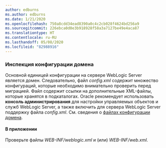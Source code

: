 ```yaml
---
author: edburns
ms.author: edburns
ms.date: 1/21/2020
ms.openlocfilehash: 750a8cdd34ead8390a0c4c2cb028f4624bd256a9
ms.sourcegitcommit: 226ebca0d0e3b918928f58a3a7127be49e4aca87
ms.translationtype: HT
ms.contentlocale: ru-RU
ms.lasthandoff: 05/08/2020
ms.locfileid: "82988916"
---
```

### <a name="inspect-your-domain-configuration"></a>Инспекция конфигурации домена

Основной единицей конфигурации на сервере WebLogic Server является домен. Следовательно, файл *config.xml* содержит множество конфигураций, которые необходимо внимательно проверить перед миграцией. Файл содержит ссылки на дополнительные XML-файлы, которые хранятся в подкаталогах. Oracle рекомендует использовать **консоль администрирования** для настройки управляемых объектов и служб WebLogic Server, а также включить для сервера WebLogic Server поддержку файла *config.xml*. См. сведения о [файлах конфигурации домена](https://docs.oracle.com/en/middleware/fusion-middleware/weblogic-server/12.2.1.4/domcf/config_files.html).

#### <a name="inside-your-application"></a>В приложении

Проверьте файлы *WEB-INF/weblogic.xml* и (или) *WEB-INF/web.xml*.
